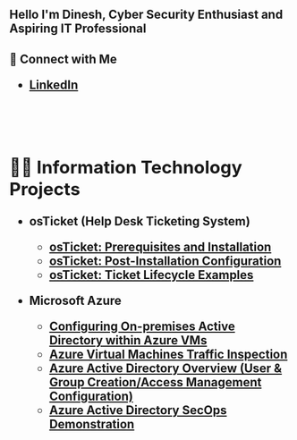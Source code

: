 <h2>Hello I'm Dinesh, Cyber Security Enthusiast and Aspiring IT Professional</h2>

<h2>🤳 Connect with Me 

 -  <b>[LinkedIn](https://www.linkedin.com/in/dinesh-kumar-j-2952b71b7/)
 <br />
 <br />


<h2>👨‍💻 Information Technology Projects</h2>

- <b>osTicket (Help Desk Ticketing System)</b>
  - [osTicket: Prerequisites and Installation](https://github.com/DineshDin30/osTicket-Installation)
  - [osTicket: Post-Installation Configuration](https://github.com/DineshDin30/osTicket-Configuration)
  - [osTicket: Ticket Lifecycle Examples](https://github.com/DineshDin30/osTicket-Ticket-Lifecycle-Examples)
  
- <b>Microsoft Azure</b>
  - [Configuring On-premises Active Directory within Azure VMs](https://github.com/DineshDin30/Active-Directory-Configuration)
  - [Azure Virtual Machines Traffic Inspection](https://github.com/DineshDin30/Azure-Networks-and-Protocols)
  - [Azure Active Directory Overview (User & Group Creation/Access Management Configuration)](https://github.com/dineshdin/Azure-AD-Overview)
  - [Azure Active Directory SecOps Demonstration](https://github.com/dineshdin/Azure-Sec-Ops)
    
 

  
